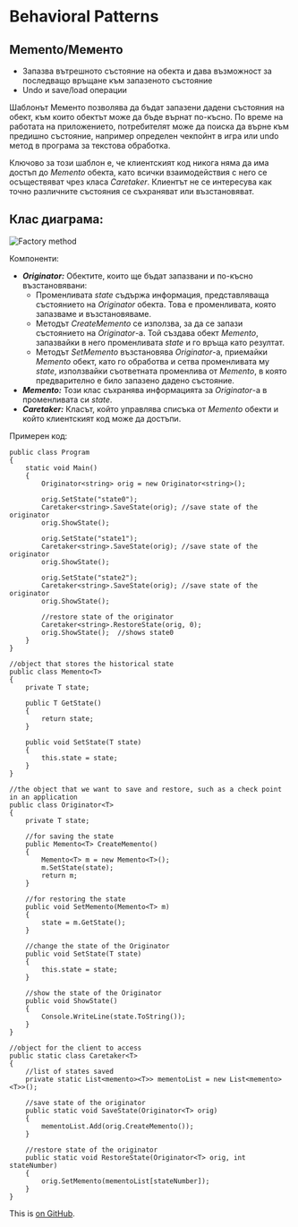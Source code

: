 # Behavioral Patterns

## Memento/Мементо

 * Запазва вътрешното състояние на обекта и дава възможност за последващо връщане към запазеното състояние
 * Undo и save/load операции

Шаблонът Мементо позволява да бъдат запазени дадени състояния на обект, към които обектът може да бъде върнат по-късно. По време на работата на приложението, потребителят може да поиска да върне към предишно състояние, например определен чекпойнт в игра или undo метод в програма за текстова обработка.

Ключово за този шаблон е, че клиентският код никога няма да има достъп до *Memento* обекта, като всички взаимодействия с него се осъществяват чрез класа *Caretaker*. Клиентът не се интересува как точно различните състояния се съхраняват или възстановяват.

## Клас диаграма:

![Factory method](http://www.devlake.com/design-patterns/memento/memento.PNG)

Компоненти:

 * *__Originator:__* Обектите, които ще бъдат запазвани и по-късно възстановявани:
   * Променливата *state* съдържа информация, представляваща състоянието на *Originator* обекта. Това е променливата, която запазваме и възстановяваме.
   * Методът *CreateMemento* се използва, за да се запази състоянието на *Originator*-а. Той създава обект *Memento*, запазвайки в него променливата *state* и го връща като резултат.
   * Методът *SetMemento* възстановява *Originator*-а, приемайки *Memento* обект, като го обработва и сетва променливата му *state*, използвайки съответната променлива от *Memento*, в която предварително е било запазено дадено състояние.
 * *__Memento:__* Този клас съхранява информацията за *Originator*-a в променливата си *state*.
 * *__Caretaker:__* Класът, който управлява списъка от *Memento* обекти и който клиентският код може да достъпи.
 

Примерен код:

```
public class Program
{
    static void Main()
    {
        Originator<string> orig = new Originator<string>();

        orig.SetState("state0");
        Caretaker<string>.SaveState(orig); //save state of the originator
        orig.ShowState();

        orig.SetState("state1");
        Caretaker<string>.SaveState(orig); //save state of the originator
        orig.ShowState();

        orig.SetState("state2");
        Caretaker<string>.SaveState(orig); //save state of the originator
        orig.ShowState();

        //restore state of the originator
        Caretaker<string>.RestoreState(orig, 0);
        orig.ShowState();  //shows state0
    }
}

//object that stores the historical state
public class Memento<T>
{
    private T state;

    public T GetState()
    {
        return state;
    }

    public void SetState(T state)
    {
        this.state = state;
    }
}

//the object that we want to save and restore, such as a check point in an application
public class Originator<T>
{
    private T state;

    //for saving the state
    public Memento<T> CreateMemento()
    {
        Memento<T> m = new Memento<T>();
        m.SetState(state);
        return m;
    }

    //for restoring the state
    public void SetMemento(Memento<T> m)
    {
        state = m.GetState();
    }

    //change the state of the Originator
    public void SetState(T state)
    {
        this.state = state;
    }

    //show the state of the Originator
    public void ShowState()
    {
        Console.WriteLine(state.ToString());
    }
}

//object for the client to access
public static class Caretaker<T>
{
    //list of states saved
    private static List<memento><T>> mementoList = new List<memento><T>>();

    //save state of the originator
    public static void SaveState(Originator<T> orig)
    {
        mementoList.Add(orig.CreateMemento());
    }

    //restore state of the originator
    public static void RestoreState(Originator<T> orig, int stateNumber)
    {
        orig.SetMemento(mementoList[stateNumber]);
    }
}
```
This is [on GitHub](https://github.com/dtopalov/HQCode/blob/master/DesignPatterns/BehavioralPatterns/Memento.md).